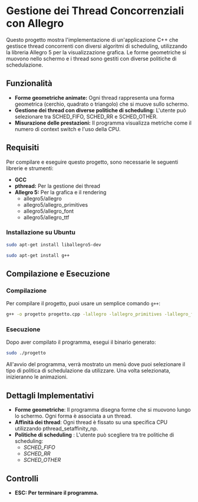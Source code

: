 # Gestione dei Thread Concorrenziali con Allegro

Questo progetto mostra l'implementazione di un'applicazione C++ che gestisce thread concorrenti con diversi algoritmi di scheduling, utilizzando la libreria Allegro 5 per la visualizzazione grafica. Le forme geometriche si muovono nello schermo e i thread sono gestiti con diverse politiche di schedulazione.

## Funzionalità
- **Forme geometriche animate:** Ogni thread rappresenta una forma geometrica (cerchio, quadrato o triangolo) che si muove sullo schermo.
- **Gestione dei thread con diverse politiche di scheduling:** L'utente può selezionare tra SCHED_FIFO, SCHED_RR e SCHED_OTHER.
- **Misurazione delle prestazioni:** Il programma visualizza metriche come il numero di context switch e l'uso della CPU.

## Requisiti
Per compilare e eseguire questo progetto, sono necessarie le seguenti librerie e strumenti:
- **GCC**
- **pthread:** Per la gestione dei thread
- **Allegro 5:** Per la grafica e il rendering
  - allegro5/allegro
  - allegro5/allegro_primitives
  - allegro5/allegro_font
  - allegro5/allegro_ttf

### Installazione su Ubuntu
```bash
sudo apt-get install liballegro5-dev
```

```bash
sudo apt-get install g++
```

## Compilazione e Esecuzione

### Compilazione
Per compilare il progetto, puoi usare un semplice comando `g++`:
```bash
g++ -o progetto progetto.cpp -lallegro -lallegro_primitives -lallegro_font -lallegro_ttf -lpthread
```
### Esecuzione

Dopo aver compilato il programma, esegui il binario generato:

```bash
sudo ./progetto
```

All'avvio del programma, verrà mostrato un menù dove puoi selezionare il tipo di politica di schedulazione da utilizzare. Una volta selezionata, inizieranno le animazioni.


## Dettagli Implementativi

- **Forme geometriche**: Il programma disegna forme che si muovono lungo lo schermo. Ogni forma è associata a un thread.
- **Affinità dei thread**: Ogni thread è fissato su una specifica CPU utilizzando pthread_setaffinity_np.
- **Politiche di scheduling** : L'utente può scegliere tra tre politiche di scheduling:
  - *SCHED_FIFO*
  - *SCHED_RR*
  - *SCHED_OTHER*

## Controlli

- **ESC: Per terminare il programma.**

